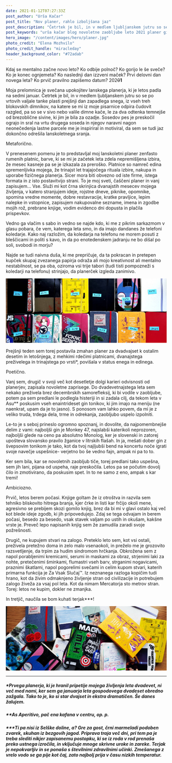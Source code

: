 ```yaml
---
date: 2021-01-12T07:27:33Z
post_author: "Urša Kačar"
post_title: "Nov planer, rahlo izboljšana jaz"
post_description: "Četrtek je bil, in v medlem ljubljanskem jutru so se po vrtovih valjale tanke plasti prejšnji dan zapadlega snega, iz vseh treh blokovskih dimnikov, na katere se mi iz moje pisarnice odpira čudovit razgled, pa so se v sivo nebo valile dimne kače, le za dva odtenka temnejše od brezoblične sivine, ki jim je bila za ozadje. Sosedov pes je preskočil ograjo in sral na vrtu drugega soseda in njegov naravni nagon neonečedenja lastne parcele me je inspiriral in motiviral, da sem se tudi jaz dokončno odrešila lanskoletnega sranja."
post_keywords: "urša kačar blog novoletne zaobljube leto 2021 planer gintonik"
hero_image: "/content/images/hero/planer.jpg"
photo_credit: "Elena Mozhvilo"
photo_credit_handle: "miracleday"
header_background_color: "#72adab"
---
```


Kdaj se mentalno začne novo leto? Ko odbije polnoč? Ko gorijo le še sveče? Ko je konec ognjemeta? Ko naslednji dan izzveni maček? Prvi delovni dan novega leta? Ko prvič pravilno zapišemo datum? 202<s>0</s>**1**

Moja prelomnica je svečana upokojitev lanskega planerja, ki je letos padla na sedmi januar. Četrtek je bil, in v medlem ljubljanskem jutru so se po vrtovih valjale tanke plasti prejšnji dan zapadlega snega, iz vseh treh blokovskih dimnikov, na katere se mi iz moje pisarnice odpira čudovit razgled, pa so se v sivo nebo valile dimne kače, le za dva odtenka temnejše od brezoblične sivine, ki jim je bila za ozadje. Sosedov pes je preskočil ograjo in sral na vrtu drugega soseda in njegov naravni nagon neonečedenja lastne parcele me je inspiriral in motiviral, da sem se tudi jaz dokončno odrešila lanskoletnega sranja.

Metaforično.

V prenesenem pomenu je to predstavljal moj lanskoletni planer zenfasto rumenih platnic, barve, ki se mi je začetek leta zdela nepremišljena izbira, že mesec kasneje pa se je izkazala za preroško. Platnice so namreč edina spremenljivka mojega, že trinajst let trajajočega rituala izbire, nakupa in uporabe fizičnega planerja. Sicer mora biti obvezno od iste firme, istega formata in z isto postavitvijo strani. To je moj sveti, čaščeni planer in vanj zapisujem… Vse. Služi mi kot črna skrinjica dvanajstih mesecev mojega življenja, v katero stranjujem ideje, rojstne dneve, piknike, opomnike, spomina vredne momente, dobre restavracije, kratke pravljice, lepim nalepke in vstopnice, zapisujem nakupovalne sezname, imena in zgodbe mojih rož, prebrane knjige, vodim evidenco dni dopusta in plačila prispevkov.

Vedno ga vlačim s sabo in vedno se najde kdo, ki me z pikrim sarkazmom v glasu pobara, če vem, katerega leta smo, in da imajo dandanes že telefoni koledarje. Kako naj razložim, da koledarja na telefonu ne morem posuti z bleščicami in politi s kavo, in da po enotedenskem jadranju ne bo dišal po soli, svobodi in morju?

Najde se tudi naivna duša, ki me prepričuje, da ta pokracan in pretepen kupček skupaj zvezanega papirja odraža ali mojo kreativnost ali mentalno nestabilnost, se pa oba, oziroma vsi trije tabori (tudi tisti pompozneži s koledarji na telefonu) strinjajo, da planerček izgleda zanimivo.

![](/content/images/blog/mini-planer-order.jpg)

Prejšnji teden sem torej postavila zmahan planer za dvadvajset k ostalim desetim in letošnjega, z mehkimi rdečimi platnicami, dvanajstega preživelega in trinajstega po vrsti\*, povišala v status enega in edinega.

Poetično.

Vanj sem, drugič v svoji več kot desetletje dolgi karieri odvisnosti od planerjev, zapisala novoletne zaprisege.
Do dvadevetnajstega leta sem nekako preživela brez decembrskih samorefleksij, ki bi vodile v zaobljube, potem pa sem predlani le podlegla histeriji in si zadala cilj, da tekom leta v Asu\*\* poskusim vseh enaintrideset gin tonikov, ki jim imajo na meniju (ne naenkrat, upam da je to jasno). S ponosom vam lahko povem, da mi je z veliko truda, trdega dela, trme in odrekanja, zaobljubo uspelo izpolniti.

Le-to je s seboj prineslo ogromno spoznanj, in dovolite, da najpomembnejše delim z vami: najboljši gin je Monkey 47, najslabši katerikoli neprozoren, najboljši glede na ceno pa absolutno Monolog, ker je slovenski in zatorej upošteva slovansko pravilo žganice v litrskih flašah. In ja, mešati dober gin z švepsovim tonikom je tako, kot da tvoj najljubši bend na koncertu noče igrati svoje navečje uspešnice- verjetno bo še vedno fajn, ampak ni pa to to.

Ker sem bila, kar se novoletnih zaobljub tiče, torej predlani tako uspešna, sem jih lani, pijana od uspeha, raje preskočila. Letos pa se počutim dovolj čilo in zmotivirano, da poskusim spet. In to ne samo z eno, ampak s kar tremi!

Ambiciozno.

Prvič, letos berem počasi. Knjige goltam že iz otroštva in razvila sem tehniko bliskovito hitrega branja, kjer črke in listi kar frčijo okoli mene, agresivno se prebijem skozi gomilo knjig, brez da bi mi v glavi ostalo kaj več kot blede ideje zgodb, ki jih pripovedujejo. Zdaj se tega odvajam in berem počasi, besedo za besedo, vsak stavek valjam po ustih in okušam, kakšne vrste je. Preveč lepo napisanih knjig sem že zamudila zaradi svoje požrešnosti.

Drugič, ne kupujem stvari na zalogo. Preteklo leto sem, kot vsi ostali, preživela pretežno doma in zelo malo vsenaokoli, in preželo me je grozovito razsvetljenje, da trpim za hudim sindromom hrčkanja. Obkrožena sem z napol porabljenimi kremicami, serumi in maskami za obraz, strjenimi laki za nohte, pretečenimi šminkami, flumastri vseh barv, strganimi nogavicami, praznimi škatlami, napol pogorelimi svečami in celim kupom stvari, katerih primarna funkcija je Za Vsak Slučaj™. Iz neznanega razloga kopičim tudi hrano, kot da živim odmaknjeno življenje stran od civilizacije in potrebujem zalogo živeža za vsaj pol leta. Kot da nimam Mercatorja sto metrov stran. Torej: letos ne kupim, dokler ne zmanjka.

In tretjič, naučila se bom kuhati terjak\*\*\*!

![](/content/images/blog/mini-planer-disorder.jpg)

---

##### \*Prvega planerja, ki je hranil pripetije mojega življenja leta dvadevet, ni več med nami, ker sem ga januarja leta gospodovega dvadeset obredno zažgala. Tako to je, ko si star dvajset in ekstra dramatičen. Še danes žalujem.

##### \*\*As Aperitivo, pač ena kafana v centru, op. p.

##### \*\*\*Ti pa nisi iz Selške doline, a? Gre za gost, črni marmeladi podoben zvarek, skuhan iz bezgovih jagod. Priprava traja več dni, pri tem pa je treba slediti nikjer zapisanemu postopku, ki se iz roda v rod prenaša preko ustnega izročila, in vključuje mnoge skrivne uroke in zareke. Terjak je nepokvarljiv in se ponaša s številnimi zdravilnimi učinki. Zmešanega z vrelo vodo se ga pije kot čaj, zato najbolj prija v času nizkih temperatur.
